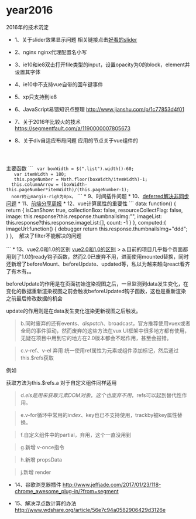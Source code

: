 # year2016
2016年的技术沉淀

* 1、关于slider效果显示问题
相关链接点击<a href="https://codepen.io/xianJohn/pen/zoWYZe?editors=1111">好看的slider</a>

* 2、nginx
nginx代理配置名小写

* 3、ie10和ie8双击打开file类型的input，设置opacity为0的block，element并设置其字体

* 4、ie10中不支持vue自带的回车键事件

* 5、xp只支持到ie8

* 6、JavaScript易错知识点整理
http://www.jianshu.com/p/1c77853d4f01

* 7、关于2016年比较火的技术
https://segmentfault.com/a/1190000007805673

* 8、关于div自适应布局问题
应用的节点关于vue组件的
<code><div class="listItem details-content-item" v-for="item in items" v-bind:class="{'nomr': (($index+1) % pageNumber)==0 && $index>1}" v-bind:style="{marginRight: columnArrow+'px'}"></div>
</code>
主要函数
```
 <code> var boxWidth = $(".list").width()-60;
   var itemWidth = 180;
   this.pageNumber = Math.floor(boxWidth/itemWidth)-1;
  this.columnArrow = (boxWidth-this.pageNumber*itemWidth)/(this.pageNumber-1);
  nomr的让margin-righ为0px。</code>
  ```
* 9、时间插件问题
* 10、<a href="https://www.jb51.net/article/28054.htm">deferred解决非同步问题</a>
* 11、<a href="https://github.com/jsfront/month/blob/master/2016/201612.md">前端分享周报</a>
* 12、vue计算属性的重要性
```
data: function() {
        return {
            isCanShow: true,
            collectionBox: false,
            resourceCollectFlag: false,
            image: this.response?this.response.thumbnailsImg:"",
            imageList: this.response?this.response.imageList:[],
            count: -1
        }
    },
    computed:{
        imageUrl:function()
        {
            debugger
            return this.response.thumbnailsImg+"ddd";
        }
    },
    解决了filter不能解决的问题</br><br>
 ```   
* 13、vue2.0和1.0的区别
   <a href="http://www.imooc.com/article/14438">vue2.0和1.0的区别</a>
   > a.目前的项目几乎每个页面都用到了1.0的ready钩子函数，然而2.0已废弃不用，进而使用mounted替换，同时还新增了beforeMount、beforeUpdate、updated等，私以为越来越向react看齐了有木有。。

beforeUpdate的作用是在页面初始渲染视图之后，一旦监测到data发生变化，在变化的数据重新渲染视图之前会触发beforeUpdated钩子函数，这也是重新渲染之前最后修改数据的机会

update的作用则是在data发生变化渲染更新视图之后触发。

> b.同时废弃的还有events、$dispatch、$broadcast，官方推荐使用vuex或者全局的事件驱动，然而废弃的这些方法在vux UI框架中很多地方都有使用，无疑在项目中用到它的地方在2.0版本都会不起作用，甚至会报错。

> c.v-ref、v-el 弃用 统一使用ref属性为元素或组件添加标记，然后通过this.$refs获取

例如<p ref="a"></p>   获取方法为this.$refs.a 对于自定义组件同样适用

> d.$els 是用来获取元素DOM对象，这个也废弃不用，$refs可以起到替代性作用。

> e.v-for循环中常用的$index、$key也已不支持使用，trackby被key属性替换。

> f.自定义组件中的partial，弃用，这个一直没用到

> g.新增 v-once指令

> h.新增 propsData

> j.新增 render

* 14、谷歌浏览器插件
http://www.jeffjade.com/2017/01/23/118-chrome_awesome_plug-in/?from=segment

* 15、解决浮点数计算的办法
http://www.wdshare.org/article/56e7c94a0582906429d3126e
